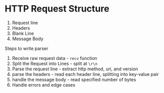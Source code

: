 
# HTTP Request Structure

1. Request line
2. Headers
3. Blank Line
4. Message Body


Steps to write parser
1. Receive raw request data - `recv` function
2. Split the Request into Lines - split at `\r\n`
3. Parse the request line - extract http method, uri, and version
4. parse the headers - read each header line, splitting into key-value pair
5. handle the message body - read specified number of bytes
6. Handle errors and edge cases